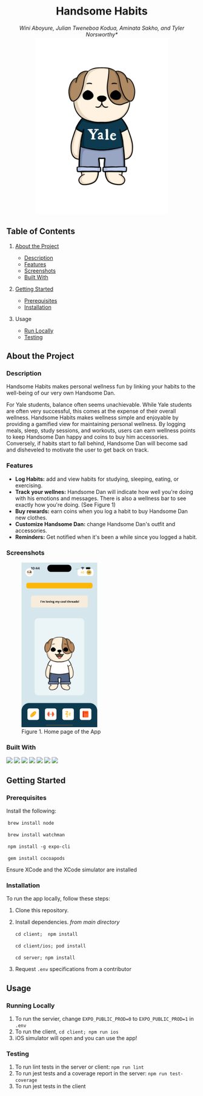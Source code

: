 <div align="center">
  <h1 align="center">Handsome Habits</h1>
  <em>Wini Aboyure, Julian Tweneboa Kodua, Aminata Sakho, and Tyler Norsworthy*</em>
</div>
<div align="center">
    <img src="bulldog.png" width="350" height="466" alt="Cartoon bulldog wearing jeans and a blue Yale t-shirt.">
</div>

## Table of Contents
1. [About the Project](#about-the-project)
    - [Description](#description)
    - [Features](#features)
    - [Screenshots](#screenshots)
    - [Built With](#built-with)


2. [Getting Started](#gettingstarted) 
    - [Prerequisites](#prerequisites)
    - [Installation](#installation)
3. Usage 
    - [Run Locally](#run-locally)
    - [Testing](#testing)




## About the Project

### Description
Handsome Habits makes personal wellness fun by linking your habits to the well-being of our very own Handsome Dan.

For Yale students, balance often seems unachievable. While Yale students are often very successful, this comes at the expense of their overall wellness. Handsome Habits makes wellness simple and enjoyable by providing a gamified view for maintaining personal wellness. By logging meals, sleep, study sessions, and workouts, users can earn wellness points to keep Handsome Dan happy and coins to buy him accessories. Conversely, if habits start to fall behind, Handsome Dan will become sad and disheveled to motivate the user to get back on track.

### Features
- **Log Habits:** add and view habits for studying, sleeping, eating, or exercising.
- **Track your wellnes:** Handsome Dan will indicate how well you're doing with his emotions and messages. There is also a wellness bar to see exactly how you're doing. (See Figure 1)
- **Buy rewards:** earn coins when you log a habit to buy Handsome Dan new clothes.
- **Customize Handsome Dan:** change Handsome Dan's outfit and accessories.
- **Reminders:** Get notified when it's been a while since you logged a habit.

### Screenshots
<figure>
    <img src="homescreenshot.png" alt="Home screen of a cartoon bulldog in the center, a coin total in the top right, a bulldog icon in the top left, and four habit icons on the bottom" width="200">
    <figcaption>Figure 1. Home page of the App</figcaption>
</figure>

### Built With
<img src="https://img.shields.io/badge/next.js-000000?style=for-the-badge&logo=nextdotjs&logoColor=white" width="auto" height="30">

<img src="https://user-images.githubusercontent.com/25181517/117447155-6a868a00-af3d-11eb-9cfe-245df15c9f3f.png" width="auto" height="50">

<img src="https://user-images.githubusercontent.com/25181517/187955005-f4ca6f1a-e727-497b-b81b-93fb9726268e.png" width="auto" height="50">

<img src="https://user-images.githubusercontent.com/25181517/183897015-94a058a6-b86e-4e42-a37f-bf92061753e5.png" width="auto" height="50">

<img src="https://user-images.githubusercontent.com/25181517/182884177-d48a8579-2cd0-447a-b9a6-ffc7cb02560e.png" width="auto" height="50">

<img src="https://user-images.githubusercontent.com/25181517/192108372-f71d70ac-7ae6-4c0d-8395-51d8870c2ef0.png" width="auto" height="50">

<img src="https://user-images.githubusercontent.com/25181517/192109061-e138ca71-337c-4019-8d42-4792fdaa7128.png" width="auto" height="50">

## Getting Started

### Prerequisites
Install the following:

&nbsp;`brew install node`

&nbsp;`brew install watchman`

&nbsp;`npm install -g expo-cli`

&nbsp;`gem install cocoapods`

Ensure XCode and the XCode simulator are installed

### Installation

To run the app locally, follow these steps:

1. Clone this repository.
2. Install dependencies.
    *from main directory*

     `cd client; 
npm install`

    `cd client/ios;
pod install`

    `cd server;
npm install` 

3.  Request `.env` specifications from a contributor 


## Usage

### Running Locally

1. To run the servier, change `EXPO_PUBLIC_PROD=0` to `EXPO_PUBLIC_PROD=1` in `.env`
2. To run the client, `cd client;
npm run ios`
3. iOS simulator will open and you can use the app!


### Testing

1. To run lint tests in the server or client: `npm run lint`
2. To run jest tests and a coverage report in the server: `npm run test-coverage`
3. To run jest tests in the client






